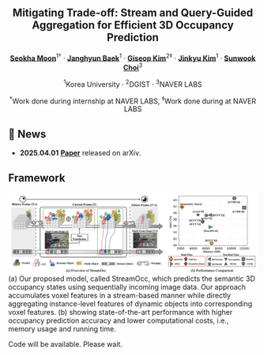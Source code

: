<div align="center">
<h2>Mitigating Trade-off: Stream and Query-Guided Aggregation for Efficient 3D Occupancy Prediction</h2>

[**Seokha Moon**](https://scholar.google.nl/citations?user=HhvS9d4AAAAJ&hl=en)<sup>1†</sup> · [**Janghyun Baek**]()<sup>1</sup> · [**Giseop Kim**](https://scholar.google.co.kr/citations?user=9mKOLX8AAAAJ&hl=en)<sup>2‡</sup> ·  [**Jinkyu Kim**](https://scholar.google.com/citations?user=-x3wvW8AAAAJ&hl=en)<sup>1</sup> · [**Sunwook Choi**](https://scholar.google.com/citations?user=R3W7dTsAAAAJ&hl=en)<sup>3</sup> 

<sup>1</sup>Korea University · <sup>2</sup>DGIST  · <sup>3</sup>NAVER LABS 

<sup>†</sup>Work done during internship at NAVER LABS, <sup>‡</sup>Work done during at NAVER LABS

</div>

## 🚀 News
- **2025.04.01** [**Paper**](https://arxiv.org/abs/2407.12345) released on arXiv. 

## Framework
![Framework](./figs/teaser.jpg)
(a) Our proposed model, called StreamOcc, which predicts the semantic 3D occupancy states using sequentially incoming image data. Our approach accumulates voxel features in a stream-based manner while directly aggregating instance-level features of dynamic objects into corresponding voxel features. (b) showing state-of-the-art performance with higher occupancy prediction accuracy and lower computational costs, i.e., memory usage and running time.

Code will be available. Please wait.